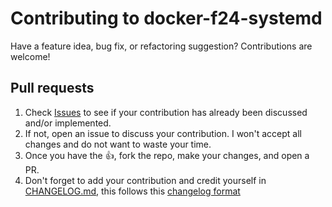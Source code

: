 # Contributing to docker-f24-systemd

Have a feature idea, bug fix, or refactoring suggestion? Contributions
are welcome!

## Pull requests ##

1. Check
   [Issues](https://github.com/sathlan/docker-f24-systemd/issues) to
   see if your contribution has already been discussed and/or
   implemented.
2. If not, open an issue to discuss your contribution. I won't accept
   all changes and do not want to waste your time.
3. Once you have the :thumbsup:, fork the repo, make your changes, and
   open a PR.
4. Don't forget to add your contribution and credit yourself in
   [CHANGELOG.md](CHANGELOG.md), this follows this
   [changelog format](http://keepachangelog.com/en/0.3.0/)
